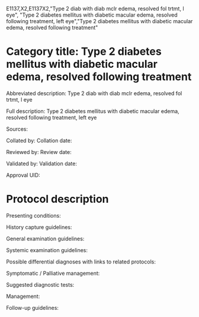 E1137,X2,E1137X2,"Type 2 diab with diab mclr edema, resolved fol trtmt, l eye", "Type 2 diabetes mellitus with diabetic macular edema, resolved following treatment, left eye","Type 2 diabetes mellitus with diabetic macular edema, resolved following treatment"
# Category title: Type 2 diabetes mellitus with diabetic macular edema, resolved following treatment

Abbreviated description: Type 2 diab with diab mclr edema, resolved fol trtmt, l eye

Full description: Type 2 diabetes mellitus with diabetic macular edema, resolved following treatment, left eye

Sources:

Collated by:
Collation date:

Reviewed by:
Review date:

Validated by:
Validation date:

Approval UID:

# Protocol description

Presenting conditions:

History capture guidelines:

General examination guidelines:

Systemic examination guidelines:

Possible differential diagnoses with links to related protocols:

Symptomatic / Palliative management:

Suggested diagnostic tests:

Management:

Follow-up guidelines:
